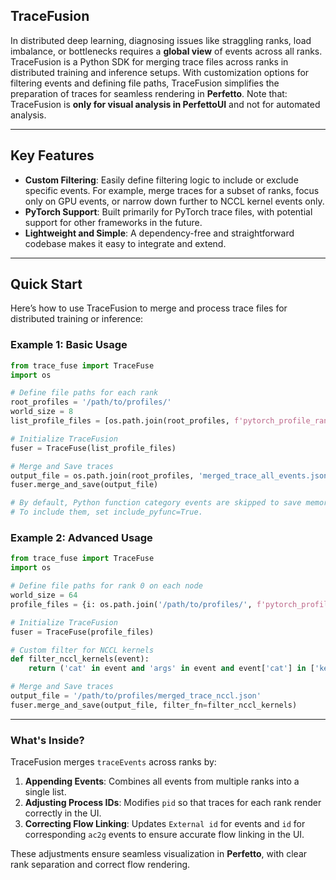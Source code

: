 ## TraceFusion

In distributed deep learning, diagnosing issues like straggling ranks, load imbalance, or bottlenecks requires a **global view** of events across all ranks. TraceFusion is a Python SDK for merging trace files across ranks in distributed training and inference setups. With customization options for filtering events and defining file paths, TraceFusion simplifies the preparation of traces for seamless rendering in **Perfetto**.
Note that: TraceFusion is **only for visual analysis in PerfettoUI** and not for automated analysis. 

---

## Key Features

- **Custom Filtering**: Easily define filtering logic to include or exclude specific events. For example, merge traces for a subset of ranks, focus only on GPU events, or narrow down further to NCCL kernel events only.
- **PyTorch Support**: Built primarily for PyTorch trace files, with potential support for other frameworks in the future.
- **Lightweight and Simple**: A dependency-free and straightforward codebase makes it easy to integrate and extend.

---

## Quick Start

Here’s how to use TraceFusion to merge and process trace files for distributed training or inference:

### Example 1: Basic Usage

```python
from trace_fuse import TraceFuse
import os

# Define file paths for each rank
root_profiles = '/path/to/profiles/'
world_size = 8
list_profile_files = [os.path.join(root_profiles, f'pytorch_profile_rank{i}_step120.json') for i in range(world_size)]

# Initialize TraceFusion
fuser = TraceFuse(list_profile_files)

# Merge and Save traces
output_file = os.path.join(root_profiles, 'merged_trace_all_events.json')
fuser.merge_and_save(output_file)

# By default, Python function category events are skipped to save memory.
# To include them, set include_pyfunc=True.
```

### Example 2: Advanced Usage

```python
from trace_fuse import TraceFuse
import os

# Define file paths for rank 0 on each node
world_size = 64
profile_files = {i: os.path.join('/path/to/profiles/', f'pytorch_profile_rank{i}_step120.json') for i in range(0, world_size, 8)}

# Initialize TraceFusion
fuser = TraceFuse(profile_files)

# Custom filter for NCCL kernels
def filter_nccl_kernels(event):
    return ('cat' in event and 'args' in event and event['cat'] in ['kernel', 'gpu_user_annotation'] and 'nccl' in event['name'])

# Merge and Save traces
output_file = '/path/to/profiles/merged_trace_nccl.json'
fuser.merge_and_save(output_file, filter_fn=filter_nccl_kernels)
```

---

### What's Inside?

TraceFusion merges `traceEvents` across ranks by:
1. **Appending Events**: Combines all events from multiple ranks into a single list.
2. **Adjusting Process IDs**: Modifies `pid` so that traces for each rank render correctly in the UI.
3. **Correcting Flow Linking**: Updates `External id` for events and `id` for corresponding `ac2g` events to ensure accurate flow linking in the UI.

These adjustments ensure seamless visualization in **Perfetto**, with clear rank separation and correct flow rendering.
